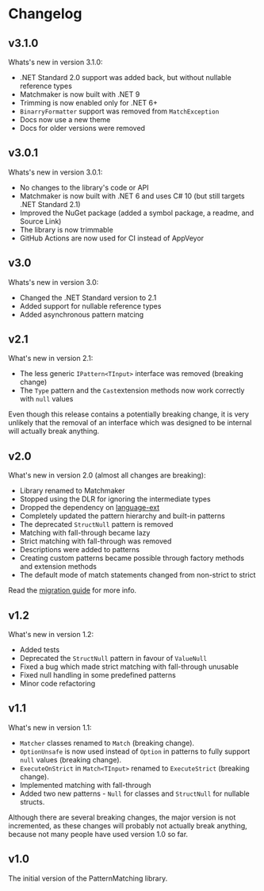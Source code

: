 # Changelog

## v3.1.0

Whats's new in version 3.1.0:

- .NET Standard 2.0 support was added back, but without nullable reference types
- Matchmaker is now built with .NET 9
- Trimming is now enabled only for .NET 6+
- `BinarryFormatter` support was removed from `MatchException`
- Docs now use a new theme
- Docs for older versions were removed

## v3.0.1

Whats's new in version 3.0.1:

- No changes to the library's code or API
- Matchmaker is now built with .NET 6 and uses C# 10 (but still targets .NET Standard 2.1)
- Improved the NuGet package (added a symbol package, a readme, and Source Link)
- The library is now trimmable
- GitHub Actions are now used for CI instead of AppVeyor

## v3.0

Whats's new in version 3.0:

- Changed the .NET Standard version to 2.1
- Added support for nullable reference types
- Added asynchronous pattern matcing

## v2.1

What's new in version 2.1:

- The less generic `IPattern<TInput>` interface was removed (breaking change)
- The `Type` pattern and the `Cast`extension methods now work correctly with `null` values

Even though this release contains a potentially breaking change, it is very unlikely that the removal of an
interface which was designed to be internal will actually break anything.

## v2.0

What's new in version 2.0 (almost all changes are breaking):

- Library renamed to Matchmaker
- Stopped using the DLR for ignoring the intermediate types
- Dropped the dependency on [language-ext](https://github.com/louthy/language-ext)
- Completely updated the pattern hierarchy and built-in patterns
- The deprecated `StructNull` pattern is removed
- Matching with fall-through became lazy
- Strict matching with fall-through was removed
- Descriptions were added to patterns
- Creating custom patterns became possible through factory methods and extension methods
- The default mode of match statements changed from non-strict to strict

Read the [migration guide](https://matchmaker.tolik.io/v2.1.0/articles/migration.html) for more info.

## v1.2

What's new in version 1.2:

- Added tests
- Deprecated the `StructNull` pattern in favour of `ValueNull`
- Fixed a bug which made strict matching with fall-through unusable
- Fixed null handling in some predefined patterns
- Minor code refactoring

## v1.1

What's new in version 1.1:

- `Matcher` classes renamed to `Match` (breaking change).
- `OptionUnsafe` is now used instead of `Option` in patterns to fully support `null` values (breaking change).
- `ExecuteOnStrict` in `Match<TInput>` renamed to `ExecuteStrict` (breaking change).
- Implemented matching with fall-through
- Added two new patterns - `Null` for classes and `StructNull` for nullable structs.

Although there are several breaking changes, the major version is not incremented, as these changes
will probably not actually break anything, because not many people have used version 1.0 so far.

## v1.0

The initial version of the PatternMatching library.
